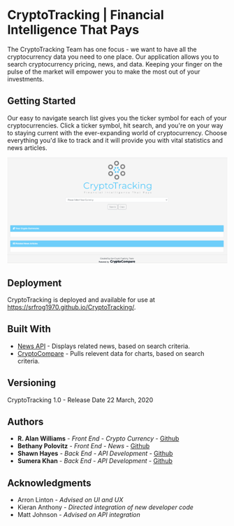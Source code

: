 # CryptoTracking | Financial Intelligence That Pays

The CryptoTracking Team has one focus - we want to have all the cryptocurrency data you need to one place. Our application allows you to search cryptocurrency pricing, news, and data. Keeping your finger on the pulse of the market will empower you to make the most out of your investments.

## Getting Started

Our easy to navigate search list gives you the ticker symbol for each of your cryptocurrencies. Click a ticker symbol, hit search, and you're on your way to staying current with the ever-expanding world of cryptocurrency. Choose everything you'd like to track and it will provide you with vital statistics and news articles.

![CryptoTracking_Demo](/assets/images/CryptoTracking_Demo.gif)

## Deployment

CryptoTracking is deployed and available for use at https://srfrog1970.github.io/CryptoTracking/.

## Built With

* [News API](https://newsapi.org/) - Displays related news, based on search criteria.
* [CryptoCompare](https://www.cryptocompare.com/) - Pulls relevent data for charts, based on search criteria.

## Versioning

CryptoTracking 1.0 - Release Date 22 March, 2020

## Authors

* **R. Alan Williams** - *Front End - Crypto Currency* - [Github](https://github.com/rwilliams01101)
* **Bethany Polovitz** - *Front End - News* - [Github](https://github.com/bpolo15)
* **Shawn Hayes** - *Back End - API Development* - [Github](https://github.com/srfrog1970)
* **Sumera Khan** - *Back End - API Development* - [Github](https://github.com/sumerakhan16)

## Acknowledgments

* Arron Linton - *Advised on UI and UX*
* Kieran Anthony - *Directed integration of new developer code*
* Matt Johnson - *Advised on API integration*

